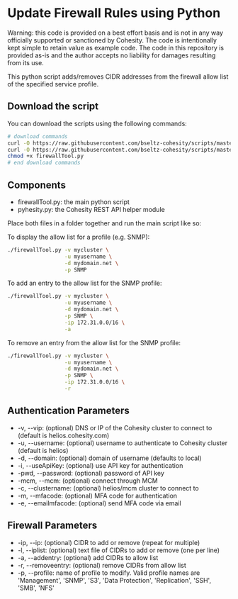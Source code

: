 # Update Firewall Rules using Python

Warning: this code is provided on a best effort basis and is not in any way officially supported or sanctioned by Cohesity. The code is intentionally kept simple to retain value as example code. The code in this repository is provided as-is and the author accepts no liability for damages resulting from its use.

This python script adds/removes CIDR addresses from the firewall allow list of the specified service profile.

## Download the script

You can download the scripts using the following commands:

```bash
# download commands
curl -O https://raw.githubusercontent.com/bseltz-cohesity/scripts/master/python/firewallTool/firewallTool.py
curl -O https://raw.githubusercontent.com/bseltz-cohesity/scripts/master/python/pyhesity.py
chmod +x firewallTool.py
# end download commands
```

## Components

* firewallTool.py: the main python script
* pyhesity.py: the Cohesity REST API helper module

Place both files in a folder together and run the main script like so:

To display the allow list for a profile (e.g. SNMP):

```bash
./firewallTool.py -v mycluster \
                  -u myusername \
                  -d mydomain.net \
                  -p SNMP
```

To add an entry to the allow list for the SNMP profile:

```bash
./firewallTool.py -v mycluster \
                  -u myusername \
                  -d mydomain.net \
                  -p SNMP \
                  -ip 172.31.0.0/16 \
                  -a
```

To remove an entry from the allow list for the SNMP profile:

```bash
./firewallTool.py -v mycluster \
                  -u myusername \
                  -d mydomain.net \
                  -p SNMP \
                  -ip 172.31.0.0/16 \
                  -r
```

## Authentication Parameters

* -v, --vip: (optional) DNS or IP of the Cohesity cluster to connect to (default is helios.cohesity.com)
* -u, --username: (optional) username to authenticate to Cohesity cluster (default is helios)
* -d, --domain: (optional) domain of username (defaults to local)
* -i, --useApiKey: (optional) use API key for authentication
* -pwd, --password: (optional) password of API key
* -mcm, --mcm: (optional) connect through MCM
* -c, --clustername: (optional) helios/mcm cluster to connect to
* -m, --mfacode: (optional) MFA code for authentication
* -e, --emailmfacode: (optional) send MFA code via email

## Firewall Parameters

* -ip, --ip: (optional) CIDR to add or remove (repeat for multiple)
* -l, --iplist: (optional) text file of CIDRs to add or remove (one per line)
* -a, --addentry: (optional) add CIDRs to allow list
* -r, --removeentry: (optional) remove CIDRs from allow list
* -p, --profile: name of profile to modify. Valid profile names are 'Management', 'SNMP', 'S3', 'Data Protection', 'Replication', 'SSH', 'SMB', 'NFS'
